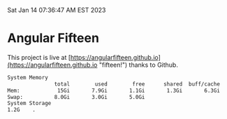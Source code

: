 Sat Jan 14 07:36:47 AM EST 2023

# Angular Fifteen


This project is live at [https://angularfifteen.github.io](https://angularfifteen.github.io "fifteen!") thanks to Github.

```bash
System Memory
               total        used        free      shared  buff/cache   available
Mem:            15Gi       7.9Gi       1.1Gi       1.3Gi       6.3Gi       5.7Gi
Swap:          8.0Gi       3.0Gi       5.0Gi
System Storage
1.2G	.
